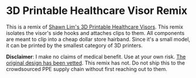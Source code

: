 # 3D Printable Healthcare Visor Remix
This is a remix of [Shawn Lim's 3D Printable Healthcare Visors](https://botcamp.org/2020/03/22/3d-printable-healthcare-visors). This remix isolates the visor's side hooks and attaches clips to them. All components are meant to clip into a cheap dollar store hairband. Since it's a small model, it can be printed by the smallest category of 3D printers.

**Disclaimer**: I make no claims of medical benefit. Use at your own risk. [The original design has been vetted](https://theppedrive.com/3d-printed-visor). This remix has not. Do not ship this to the crowdsourced PPE supply chain without first reaching out to them.
